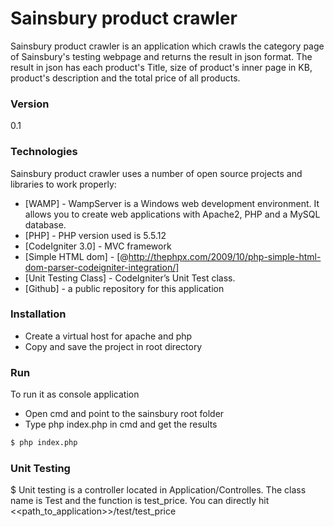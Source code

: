 # Sainsbury product crawler

Sainsbury product crawler is an application which crawls the category page of Sainsbury's testing webpage and returns the result in json format.
The result in json has each product's Title, size of product's inner page in KB, product's description and the total price of all products.

### Version
0.1

### Technologies

Sainsbury product crawler uses a number of open source projects and libraries to work properly:

* [WAMP] - WampServer is a Windows web development environment. It allows you to create web applications with Apache2, PHP and a MySQL database.
* [PHP] - PHP version used is 5.5.12
* [CodeIgniter 3.0] - MVC framework
* [Simple HTML dom] - [@http://thephpx.com/2009/10/php-simple-html-dom-parser-codeigniter-integration/]
* [Unit Testing Class] - CodeIgniter’s Unit Test class.
* [Github] - a public repository for this application

### Installation

 - Create a virtual host for apache and php
 - Copy and save the project in root directory

### Run

To run it as console application
 - Open cmd and point to the sainsbury root folder
 - Type php index.php in cmd and get the results

```sh
$ php index.php
```

### Unit Testing

$ Unit testing is a controller located in Application/Controlles. The class name is Test and the function is test_price. You can directly hit <<path_to_application>>/test/test_price